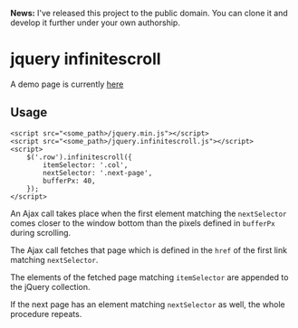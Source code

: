**News:** I've released this project to the public domain. You can clone it and develop it further under your own authorship.

# jquery infinitescroll

A demo page is currently [here](http://infinitescroll.zedler.it/demo/page1.html)



## Usage

```
<script src="<some_path>/jquery.min.js"></script>
<script src="<some_path>/jquery.infinitescroll.js"></script>
<script>
    $('.row').infinitescroll({
        itemSelector: '.col',
        nextSelector: '.next-page',
        bufferPx: 40,
    });
</script>
```

An Ajax call takes place when the first element matching the
`nextSelector` comes closer to the window bottom than the pixels
defined in `bufferPx` during scrolling.

The Ajax call fetches that page which is defined in the `href` of the
first link matching `nextSelector`.

The elements of the fetched page matching `itemSelector` are appended
to the jQuery collection.

If the next page has an element matching `nextSelector` as well,
the whole procedure repeats.
